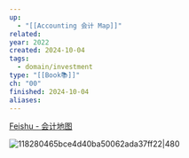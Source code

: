 ```yaml
---
up:
  - "[[Accounting 会计 Map]]"
related: 
year: 2022
created: 2024-10-04
tags:
  - domain/investment
type: "[[Book📚]]"
ch: "00"
finished: 2024-10-04
aliases:
---
```

[Feishu - 会计地图](https://rk7nrn34nu.feishu.cn/docx/ZkBodpXidoPC0pxukMUcMrJBnTf?from=from_copylink)

![118280465bce4d40ba50062ada37ff22|480](https://s1.vika.cn/space/2024/10/08/118280465bce4d40ba50062ada37ff22)